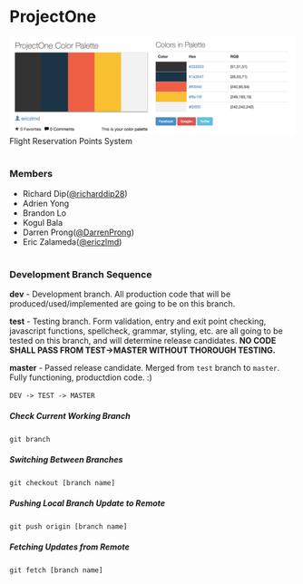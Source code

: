 # ProjectOne
![ProjectOne Color Scheme](./images/scheme.png)
Flight Reservation Points System

#

### Members

 - Richard Dip([@richarddip28](https://github.com/richarddip28))
 - Adrien Yong
 - Brandon Lo
 - Kogul Bala
 - Darren Prong([@DarrenProng](https://github.com/DarrenProng))
 - Eric Zalameda([@ericzlmd](https://github.com/ericzlmd))

#

### Development Branch Sequence  
  
  **dev** - Development branch. All production code that will be produced/used/implemented are going to be on this branch.    

  **test** - Testing branch. Form validation, entry and exit point checking, javascript functions, spellcheck, grammar, styling, etc. are all going to be tested on this branch, and will determine release candidates. **NO CODE SHALL PASS FROM TEST->MASTER WITHOUT THOROUGH TESTING.**
    
  **master** - Passed release candidate. Merged from `test` branch to `master`. Fully functioning, productdion code. :)  

`DEV -> TEST -> MASTER`  
    
##### Check Current Working Branch  
`git branch`  
  
##### Switching Between Branches  
`git checkout [branch name]`  

##### Pushing Local Branch Update to Remote    
`git push origin [branch name]`  

##### Fetching Updates from Remote  
`git fetch [branch name]`

#  